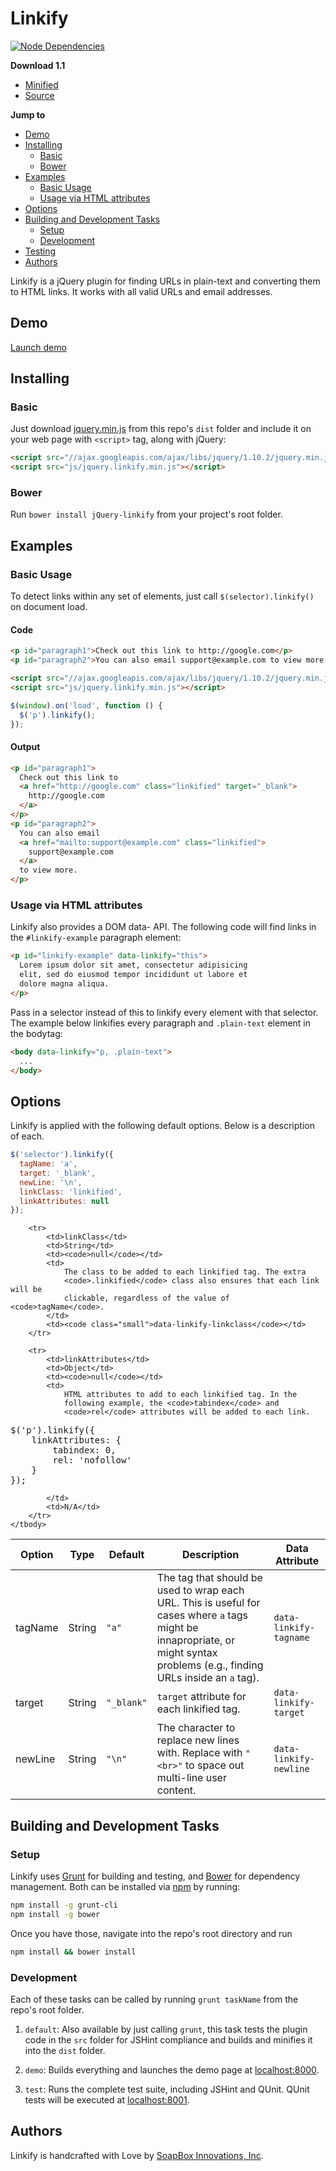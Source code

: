 # Linkify

[![Node Dependencies](https://david-dm.org/SoapBox/jQuery-linkify/dev-status.png)](https://david-dm.org/SoapBox/jQuery-linkify)

__Download 1.1__
- [Minified](https://github.com/SoapBox/jQuery-linkify/blob/master/dist/jquery.linkify.min.js)
- [Source](https://github.com/SoapBox/jQuery-linkify/blob/master/dist/jquery.linkify.js)

__Jump to__
- [Demo](#demo)
- [Installing](#installing)
  - [Basic](#basic)
  - [Bower](#bower)
- [Examples](#examples)
  - [Basic Usage](#basic-usage)
  - [Usage via HTML attributes](#usage-via-html-attributes)
- [Options](#options)
- [Building and Development Tasks](#building-and-development-tasks)
  - [Setup](#setup)
  - [Development](#development)
- [Testing](#testing)
- [Authors](#authors)

Linkify is a jQuery plugin for finding URLs in plain-text and converting them to HTML links. It works with all valid URLs and email addresses.

## Demo
[Launch demo](http://soapbox.github.io/jQuery-linkify/)

## Installing

### Basic
Just download [jquery.min.js](https://github.com/HitSend/jQuery-linkify/blob/master/dist/jquery.linkify.min.js) from this repo's `dist` folder and include it on your web page with `<script>` tag, along with jQuery:

```html
<script src="//ajax.googleapis.com/ajax/libs/jquery/1.10.2/jquery.min.js"></script>
<script src="js/jquery.linkify.min.js"></script>
```

### Bower
Run `bower install jQuery-linkify` from your project's root folder.


## Examples

### Basic Usage

To detect links within any set of elements, just call `$(selector).linkify()` on document load.

#### Code

```html
<p id="paragraph1">Check out this link to http://google.com</p>
<p id="paragraph2">You can also email support@example.com to view more.</p>

<script src="//ajax.googleapis.com/ajax/libs/jquery/1.10.2/jquery.min.js"></script>
<script src="js/jquery.linkify.min.js"></script>
```

```javascript
$(window).on('load', function () {
  $('p').linkify();
});
```

#### Output

``` html
<p id="paragraph1">
  Check out this link to
  <a href="http://google.com" class="linkified" target="_blank">
    http://google.com
  </a>
</p>
<p id="paragraph2">
  You can also email
  <a href="mailto:support@example.com" class="linkified">
    support@example.com
  </a>
  to view more.
</p>
```

### Usage via HTML attributes

Linkify also provides a DOM data- API. The following code will find links in the `#linkify-example` paragraph element:

```html
<p id="linkify-example" data-linkify="this">
  Lorem ipsum dolor sit amet, consectetur adipisicing
  elit, sed do eiusmod tempor incididunt ut labore et
  dolore magna aliqua.
</p>
```

Pass in a selector instead of this to linkify every element with that selector. The example below linkifies every paragraph and `.plain-text` element in the bodytag:

```html
<body data-linkify="p, .plain-text">
  ...
</body>
```

## Options

Linkify is applied with the following default options. Below is a description of each.

```javascript
$('selector').linkify({
  tagName: 'a',
  target: '_blank',
  newLine: '\n',
  linkClass: 'linkified',
  linkAttributes: null
});
```

<table>
	<thead>
		<tr>
			<th>Option</th>
			<th>Type</th>
			<th>Default</th>
			<th>Description</th>
			<th>Data Attribute</th>
		</tr>
	</thead>
	<tbody>
		<tr>
			<td>tagName</td>
			<td>String</td>
			<td><code>"a"</code></td>
			<td>
				The tag that should be used to wrap each URL. This is
				useful for cases where <code>a</code> tags might be
				innapropriate, or might syntax problems (e.g., finding
				URLs inside an <code>a</code> tag).
			</td>
			<td>
				<code class="small">data-linkify-tagname</code>
			</td>
		</tr>
		<tr>
			<td>target</td>
			<td>String</td>
			<td><code>"_blank"</code></td>
			<td><code>target</code> attribute for each linkified tag.</td>
			<td><code class="small">data-linkify-target</code></td>
		</tr>
		<tr>
			<td>newLine</td>
			<td>String</td>
			<td><code>"\n"</code></td>
			<td>
				The character to replace new lines with. Replace with
				<code>"&lt;br&gt;"</code> to space out multi-line user
				content.
			</td>
			<td><code class="small">data-linkify-newline</code></td>
		</tr>

		<tr>
			<td>linkClass</td>
			<td>String</td>
			<td><code>null</code></td>
			<td>
				The class to be added to each linkified tag. The extra
				<code>.linkified</code> class also ensures that each link will be
				clickable, regardless of the value of <code>tagName</code>.
			</td>
			<td><code class="small">data-linkify-linkclass</code></td>
		</tr>

		<tr>
			<td>linkAttributes</td>
			<td>Object</td>
			<td><code>null</code></td>
			<td>
				HTML attributes to add to each linkified tag. In the
				following example, the <code>tabindex</code> and
				<code>rel</code> attributes will be added to each link.

<pre>
$('p').linkify({
	linkAttributes: {
		tabindex: 0,
		rel: 'nofollow'
	}
});
</pre>

			</td>
			<td>N/A</td>
		</tr>
	</tbody>
</table>

## Building and Development Tasks

### Setup

Linkify uses [Grunt](http://gruntjs.com/) for building and testing, and
[Bower](http://bower.io/) for dependency management. Both can be installed
via [npm](https://npmjs.org/) by running:

```bash
npm install -g grunt-cli
npm install -g bower
```

Once you have those, navigate into the repo's root directory and run

```bash
npm install && bower install
```

### Development

Each of these tasks can be called by running `grunt taskName` from the
repo's root folder.

1. `default`: Also available by just calling `grunt`, this task tests
the plugin code in the `src` folder for JSHint compliance and builds and
minifies it into the `dist` folder.

2. `demo`: Builds everything and launches the demo page at
[localhost:8000](http://localhost:8000/).

3. `test`: Runs the complete test suite, including JSHint and QUnit. QUnit
tests will be executed at [localhost:8001](http://localhost:8000/).


## Authors
Linkify is handcrafted with Love by [SoapBox Innovations, Inc](http://soapboxhq.com).
